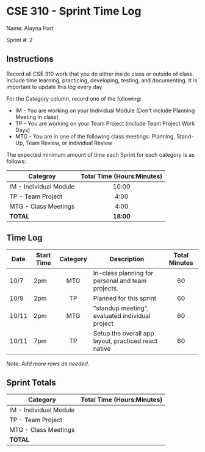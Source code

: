 # CSE 310 - Sprint Time Log

Name: Alayna Hart

Sprint #: 2

## Instructions

Record all CSE 310 work that you do either inside class or outside of class.  Include time learning, practicing, developing, testing, and documenting.  It is important to update this log every day.

For the Category column, record one of the following:
* IM - You are working on your Individual Module (Don't include Planning Meeting in class)
* TP - You are working on your Team Project (include Team Project Work Days)
* MTG - You are in one of the following class meetings: Planning, Stand-Up, Team Review, or Individual Review

The expected minimum amount of time each Sprint for each category is as follows:

|Categroy                       |Total Time (Hours:Minutes)|
|-------------------------------|:------------------------:|
|IM - Individual Module         |          10:00           |
|TP - Team Project              |           4:00           |
|MTG - Class Meetings           |           4:00           |
|**TOTAL**                      |        **18:00**         |

## Time Log

|Date      |Start Time|Category|Description                                             |Total Minutes|
|----------|----------|:------:|--------------------------------------------------------|:-----------:|
|    10/7  |     2pm  |    MTG | In-class planning for personal and team projects.      |     60      |
|   10/9   |     2pm  |    TP  | Planned for this sprint                                |     60      |
|   10/11  |     2pm  |    MTG | "standup meeting", evaluated individual project        |     60      |
|   10/11  |     7pm  |    TP  | Setup the overall app layout, practiced react native   |     60      |

_Note: Add more rows as needed._

## Sprint Totals

|Category                       |Total Time (Hours:Minutes)| 
|-------------------------------|:------------------------:|
|IM - Individual Module         |                          |
|TP - Team Project              |                          |
|MTG - Class Meetings           |                          |  
|**TOTAL**                      |                          |
